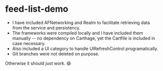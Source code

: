 # feed-list-demo

- I have included AFNetworking and Realm to facilitate retrieving data from the service and persistency.
- The frameworks were compiled locally and I have included them manually -- no dependency on Carthage, yet the Cartfile is included in case necessary.
- Also included a UI category to handle UIRefreshControl programatically.
- Git branches were not deleted on purpose.

Otherwise it should _just work_. 😄
